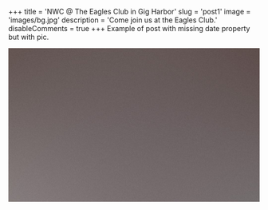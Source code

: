 +++
title = 'NWC @ The Eagles Club in Gig Harbor'
slug = 'post1'
image = 'images/bg.jpg'
description = 'Come join us at the Eagles Club.'
disableComments = true
+++
Example of post with missing date property but with pic.

![img](/images/pic03.jpg)
